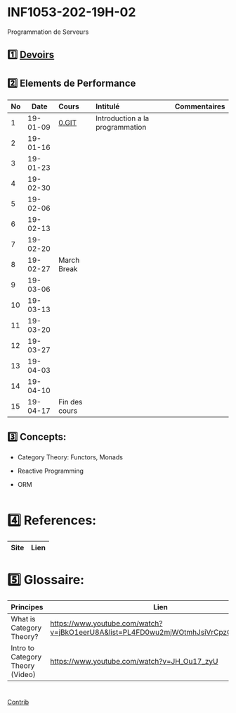 # INF1053-202-19H-02

Programmation de Serveurs

## :one: [Devoirs](Devoirs)

## :two: Elements de Performance

|No| Date   | Cours                   | Intitulé                                |  Commentaires    |
|--|--------|:------------------------|:----------------------------------------|:-----------------|
| 1|19-01-09|[0.GIT](0.GIT)           | Introduction a la programmation         |                  |
| 2|19-01-16|                         |                                         |                  |
| 3|19-01-23|                         |                                         |                  |
| 4|19-02-30|                         |                                         |                  |
| 5|19-02-06|                         |                                         |                  |
| 6|19-02-13|                         |                                         |                  |
| 7|19-02-20|                         |                                         |                  |
| 8|19-02-27| March Break             |                                         |                  |
| 9|19-03-06|                         |                                         |                  |
|10|19-03-13|                         |                                         |                  |
|11|19-03-20|                         |                                         |                  |
|12|19-03-27|                         |                                         |                  |
|13|19-04-03|                         |                                         |                  |
|14|19-04-10|                         |                                         |                  |
|15|19-04-17| Fin des cours           |                                         |                  |


## :three: Concepts:

- Category Theory: Functors, Monads

- Reactive Programming

- ORM

```
```

# :four: References:

|Site| Lien                                    |
|--------------------------------|--------|


# :five: Glossaire:

| Principes                       | Lien                                               |
|---------------------------------|----------------------------------------------------|
| What is Category Theory?        |https://www.youtube.com/watch?v=jBkO1eerU8A&list=PL4FD0wu2mjWOtmhJsiVrCpzOAk42uhdz8|
| Intro to Category Theory (Video)|https://www.youtube.com/watch?v=JH_Ou17_zyU         |

#
<a href="https://github.com/CollegeBoreal/INF1053-202-19H-02/graphs/contributors">Contrib</a>

